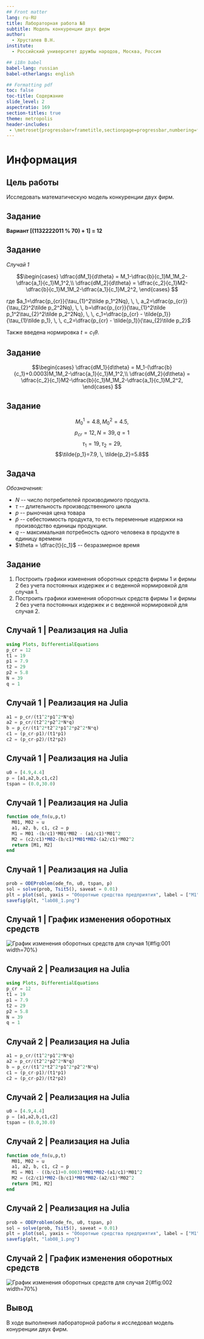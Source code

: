 ```yaml
---
## Front matter
lang: ru-RU
title: Лабораторная работа №8
subtitle: Модель конкуренции двух фирм
author:
  - Хрусталев В.Н.
institute:
  - Российский университет дружбы народов, Москва, Россия

## i18n babel
babel-lang: russian
babel-otherlangs: english

## Formatting pdf
toc: false
toc-title: Содержание
slide_level: 2
aspectratio: 169
section-titles: true
theme: metropolis
header-includes:
 - \metroset{progressbar=frametitle,sectionpage=progressbar,numbering=fraction}
---
```


# Информация

## Цель работы

Исследовать математическую модель конкуренции двух фирм.

## Задание

**Вариант [(1132222011 % 70) + 1] = 12**

## Задание

*Случай 1* 

$$\begin{cases}                                 
  \dfrac{dM_1}{d\theta} = M_1-\dfrac{b}{c_1}M_1M_2-\dfrac{a_1}{c_1}M_1^2,\\
  \dfrac{dM_2}{d\theta} = \dfrac{c_2}{c_1}M2-\dfrac{b}{c_1}M_1M_2-\dfrac{a_1}{c_1}M_2^2,
\end{cases}
$$

где $a_1=\dfrac{p_{cr}}{\tau_{1}^2\tilde p_1^2Nq}, \, \, a_2=\dfrac{p_{cr}}{\tau_{2}^2\tilde p_2^2Nq}, \, \, b=\dfrac{p_{cr}}{\tau_{1}^2\tilde p_1^2\tau_{2}^2\tilde p_2^2Nq}, \, \, c_1=\dfrac{p_{cr} - \tilde{p_1}}{\tau_{1}\tilde p_1}, \, \, c_2=\dfrac{p_{cr} - \tilde{p_1}}{\tau_{2}\tilde p_2}$

Также введена нормировка $t=c_1\theta$.

## Задание

$$\begin{cases}                                 
  \dfrac{dM_1}{d\theta} = M_1-(\dfrac{b}{c_1}+0.0003)M_1M_2-\dfrac{a_1}{c_1}M_1^2,\\
  \dfrac{dM_2}{d\theta} = \dfrac{c_2}{c_1}M2-\dfrac{b}{c_1}M_1M_2-\dfrac{a_1}{c_1}M_2^2,
\end{cases}
$$

## Задание

$$M_0^1=4.8, \, M_0^2=4.5,$$
$$p_{cr}=12, \,N=39, q=1$$
$$\tau_1=19, \, \tau_2=29,$$
$$\tilde{p_1}=7.9, \, \tilde{p_2}=5.8$$

## Задача

*Обозначения:*

* $N$ -- число потребителей производимого продукта.
* $\tau$ -- длительность производственного цикла
* $p$ -- рыночная цена товара
* $\tilde{p}$ -- себестоимость продукта, то есть переменные издержки на производство единицы
продукции.
* $q$ -- максимальная потребность одного человека в продукте в единицу времени
* $\theta = \dfrac{t}{c_1}$ -- безразмерное время

## Задание

1. Построить графики изменения оборотных средств фирмы 1 и фирмы 2 без
учета постоянных издержек и с веденной нормировкой для случая 1.
2. Построить графики изменения оборотных средств фирмы 1 и фирмы 2 без
учета постоянных издержек и с веденной нормировкой для случая 2.

## Случай 1 | Реализация на Julia

```Julia
using Plots, DifferentialEquations
p_cr = 12
t1 = 19
p1 = 7.9
t2 = 29
p2 = 5.8
N = 39
q = 1
```

## Случай 1 | Реализация на Julia

```Julia
a1 = p_cr/(t1^2*p1^2*N*q)
a2 = p_cr/(t2^2*p2^2*N*q)
b = p_cr/(t1^2*t2^2*p1^2*p2^2*N*q)
c1 = (p_cr-p1)/(t1*p1)
c2 = (p_cr-p2)/(t2*p2)
```

## Случай 1 | Реализация на Julia

```Julia
u0 = [4.9,4.4]
p = [a1,a2,b,c1,c2]
tspan = (0.0,30.0)
```

## Случай 1 | Реализация на Julia

```Julia
function ode_fn(u,p,t)
  M01, M02 = u
  a1, a2, b, c1, c2 = p
  M1 = M01 -(b/c1)*M01*M02 - (a1/c1)*M01^2
  M2 = (c2/c1)*M02-(b/c1)*M01*M02-(a2/c1)*M02^2
  return [M1, M2]
end
```

## Случай 1 | Реализация на Julia

```Julia
prob = ODEProblem(ode_fn, u0, tspan, p)
sol = solve(prob, Tsit5(), saveat = 0.01)
plt = plot(sol, yaxis = "Оборотные средства предприятия", label = ["M1" "M2"], c = ["green" "purple"])
savefig(plt, "lab08_1.png")
```

## Случай 1 | График изменения оборотных средств

![График изменения оборотных средств для случая 1](image/lab08_1.png){#fig:001 width=70%}

## Случай 2 | Реализация на Julia

```Julia
using Plots, DifferentialEquations
p_cr = 12
t1 = 19
p1 = 7.9
t2 = 29
p2 = 5.8
N = 39
q = 1
```

## Случай 2 | Реализация на Julia

```Julia
a1 = p_cr/(t1^2*p1^2*N*q)
a2 = p_cr/(t2^2*p2^2*N*q)
b = p_cr/(t1^2*t2^2*p1^2*p2^2*N*q)
c1 = (p_cr-p1)/(t1*p1)
c2 = (p_cr-p2)/(t2*p2)
```

## Случай 2 | Реализация на Julia

```Julia
u0 = [4.9,4.4]
p = [a1,a2,b,c1,c2]
tspan = (0.0,30.0)
```

## Случай 2 | Реализация на Julia

```Julia
function ode_fn(u,p,t)
  M01, M02 = u
  a1, a2, b, c1, c2 = p
  M1 = M01 - ((b/c1)+0.0003)*M01*M02-(a1/c1)*M01^2
  M2 = (c2/c1)*M02-(b/c1)*M01*M02-(a2/c1)*M02^2
  return [M1, M2]
end
```

## Случай 2 | Реализация на Julia

```Julia
prob = ODEProblem(ode_fn, u0, tspan, p)
sol = solve(prob, Tsit5(), saveat = 0.01)
plt = plot(sol, yaxis = "Оборотные средства предприятия", label = ["M1" "M2"], c = ["green" "purple"])
savefig(plt, "lab08_1.png")
```

## Случай 2 | График изменения оборотных средств

![График изменения оборотных средств для случая 2](image/lab08_2.png){#fig:002 width=70%}

## Вывод

В ходе выполнения лабораторной работы я исследовал модель конуренции двух фирм.